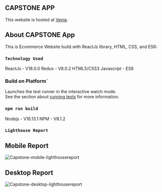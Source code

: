## CAPSTONE APP

This website is hosted at  [Venia](https://madhavi2194.github.io/capstone/).

## About CAPSTONE App

This is Ecommerce Website build with ReactJs library, HTML, CSS, and ES6:

### `Technology Used`

ReactJs - V18.0.0
Redux - V8.0.2
HTML5/CSS3
Javascript - ES6

### Build on Platform`

Launches the test runner in the interactive watch mode.\
See the section about [running tests](https://facebook.github.io/create-react-app/docs/running-tests) for more information.

### `npm run build`

Nodejs - V16.13.1
NPM - V8.1.2

### `Lighthouse Report`

## Mobile Report
![Capstone-mobile-lighthousereport](https://user-images.githubusercontent.com/102793225/180183261-1ddf7ae5-5122-4068-8bd5-5a2e86392655.PNG)



## Desktop Report
![Capstone-desktop-lighthousereport](https://user-images.githubusercontent.com/102793225/180183221-a3d95d2a-de89-457a-8b36-4a8bf562d6bf.PNG)



